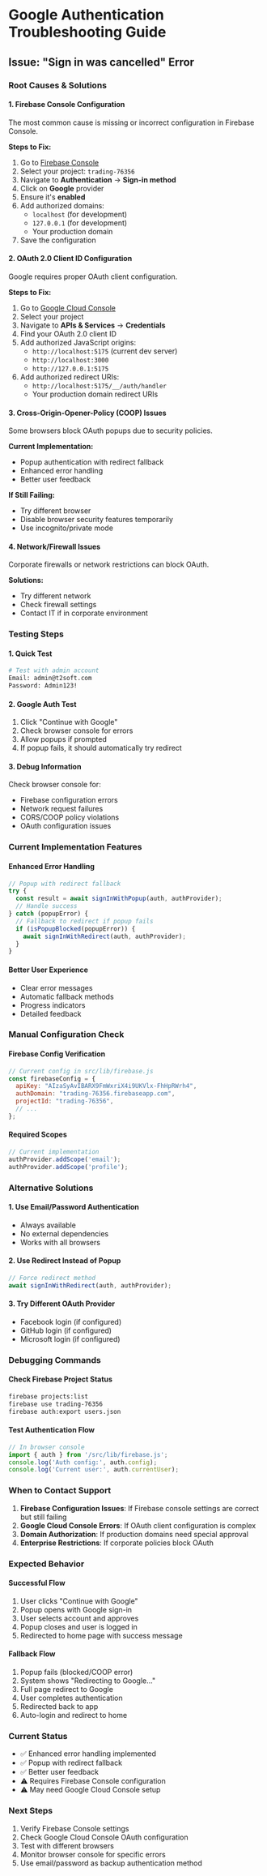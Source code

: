# Google Authentication Troubleshooting Guide

## Issue: "Sign in was cancelled" Error

### Root Causes & Solutions

#### 1. Firebase Console Configuration
The most common cause is missing or incorrect configuration in Firebase Console.

**Steps to Fix:**
1. Go to [Firebase Console](https://console.firebase.google.com/)
2. Select your project: `trading-76356`
3. Navigate to **Authentication** → **Sign-in method**
4. Click on **Google** provider
5. Ensure it's **enabled**
6. Add authorized domains:
   - `localhost` (for development)
   - `127.0.0.1` (for development)
   - Your production domain
7. Save the configuration

#### 2. OAuth 2.0 Client ID Configuration
Google requires proper OAuth client configuration.

**Steps to Fix:**
1. Go to [Google Cloud Console](https://console.cloud.google.com/)
2. Select your project
3. Navigate to **APIs & Services** → **Credentials**
4. Find your OAuth 2.0 client ID
5. Add authorized JavaScript origins:
   - `http://localhost:5175` (current dev server)
   - `http://localhost:3000`
   - `http://127.0.0.1:5175`
6. Add authorized redirect URIs:
   - `http://localhost:5175/__/auth/handler`
   - Your production domain redirect URIs

#### 3. Cross-Origin-Opener-Policy (COOP) Issues
Some browsers block OAuth popups due to security policies.

**Current Implementation:**
- Popup authentication with redirect fallback
- Enhanced error handling
- Better user feedback

**If Still Failing:**
- Try different browser
- Disable browser security features temporarily
- Use incognito/private mode

#### 4. Network/Firewall Issues
Corporate firewalls or network restrictions can block OAuth.

**Solutions:**
- Try different network
- Check firewall settings
- Contact IT if in corporate environment

### Testing Steps

#### 1. Quick Test
```bash
# Test with admin account
Email: admin@t2soft.com
Password: Admin123!
```

#### 2. Google Auth Test
1. Click "Continue with Google"
2. Check browser console for errors
3. Allow popups if prompted
4. If popup fails, it should automatically try redirect

#### 3. Debug Information
Check browser console for:
- Firebase configuration errors
- Network request failures
- CORS/COOP policy violations
- OAuth configuration issues

### Current Implementation Features

#### Enhanced Error Handling
```javascript
// Popup with redirect fallback
try {
  const result = await signInWithPopup(auth, authProvider);
  // Handle success
} catch (popupError) {
  // Fallback to redirect if popup fails
  if (isPopupBlocked(popupError)) {
    await signInWithRedirect(auth, authProvider);
  }
}
```

#### Better User Experience
- Clear error messages
- Automatic fallback methods
- Progress indicators
- Detailed feedback

### Manual Configuration Check

#### Firebase Config Verification
```javascript
// Current config in src/lib/firebase.js
const firebaseConfig = {
  apiKey: "AIzaSyAvIBARX9FmWxriX4i9UKVlx-FhHpRWrh4",
  authDomain: "trading-76356.firebaseapp.com",
  projectId: "trading-76356",
  // ...
};
```

#### Required Scopes
```javascript
// Current implementation
authProvider.addScope('email');
authProvider.addScope('profile');
```

### Alternative Solutions

#### 1. Use Email/Password Authentication
- Always available
- No external dependencies
- Works with all browsers

#### 2. Use Redirect Instead of Popup
```javascript
// Force redirect method
await signInWithRedirect(auth, authProvider);
```

#### 3. Try Different OAuth Provider
- Facebook login (if configured)
- GitHub login (if configured)
- Microsoft login (if configured)

### Debugging Commands

#### Check Firebase Project Status
```bash
firebase projects:list
firebase use trading-76356
firebase auth:export users.json
```

#### Test Authentication Flow
```javascript
// In browser console
import { auth } from '/src/lib/firebase.js';
console.log('Auth config:', auth.config);
console.log('Current user:', auth.currentUser);
```

### When to Contact Support

1. **Firebase Configuration Issues**: If Firebase console settings are correct but still failing
2. **Google Cloud Console Errors**: If OAuth client configuration is complex
3. **Domain Authorization**: If production domains need special approval
4. **Enterprise Restrictions**: If corporate policies block OAuth

### Expected Behavior

#### Successful Flow
1. User clicks "Continue with Google"
2. Popup opens with Google sign-in
3. User selects account and approves
4. Popup closes and user is logged in
5. Redirected to home page with success message

#### Fallback Flow
1. Popup fails (blocked/COOP error)
2. System shows "Redirecting to Google..."
3. Full page redirect to Google
4. User completes authentication
5. Redirected back to app
6. Auto-login and redirect to home

### Current Status
- ✅ Enhanced error handling implemented
- ✅ Popup with redirect fallback
- ✅ Better user feedback
- ⚠️  Requires Firebase Console configuration
- ⚠️  May need Google Cloud Console setup

### Next Steps
1. Verify Firebase Console settings
2. Check Google Cloud Console OAuth configuration
3. Test with different browsers
4. Monitor browser console for specific errors
5. Use email/password as backup authentication method
